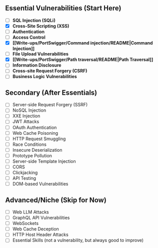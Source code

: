 

## Essential Vulnerabilities (Start Here)

- [ ] **SQL Injection (SQLi)**
- [x] **Cross-Site Scripting (XSS)**
- [ ] **Authentication**
- [ ] **Access Control**
- [x] **[[Write-ups/PortSwigger/Command injection/README|Command Injection]]**
- [ ] **File Upload Vulnerabilities**
- [x] **[[Write-ups/PortSwigger/Path traversal/README|Path Traversal]]**
- [ ] **Information Disclosure**
- [ ] **Cross-site Request Forgery (CSRF)**
- [ ] **Business Logic Vulnerabilities**

## Secondary (After Essentials)

- [ ] Server-side Request Forgery (SSRF)
- [ ] NoSQL Injection
- [ ] XXE Injection
- [ ] JWT Attacks
- [ ] OAuth Authentication
- [ ] Web Cache Poisoning
- [ ] HTTP Request Smuggling
- [ ] Race Conditions
- [ ] Insecure Deserialization
- [ ] Prototype Pollution
- [ ] Server-side Template Injection
- [ ] CORS
- [ ] Clickjacking
- [ ] API Testing
- [ ] DOM-based Vulnerabilities

## Advanced/Niche (Skip for Now)

- [ ] Web LLM Attacks
- [ ] GraphQL API Vulnerabilities
- [ ] WebSockets
- [ ] Web Cache Deception
- [ ] HTTP Host Header Attacks
- [ ] Essential Skills (not a vulnerability, but always good to improve)

